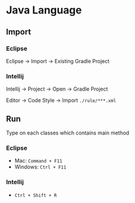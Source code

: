# Java Language

## Import

### Eclipse

Eclipse -> Import -> Existing Gradle Project

### Intellij

Intellij -> Project -> Open -> Gradle Project

Editor -> Code Style -> Import `./rule/***.xml`

## Run

Type on each classes which contains main method

### Eclipse

- Mac: `Command + F11`
- Windows: `Ctrl + F11`

### Intellij

- `Ctrl + Shift + R`
